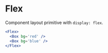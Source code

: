 ---
---

# Flex

Component layout primitive with `display: flex`.

```.jsx
<Flex>
  <Box bg='red' />
  <Box bg='blue' />
</Flex>
```
